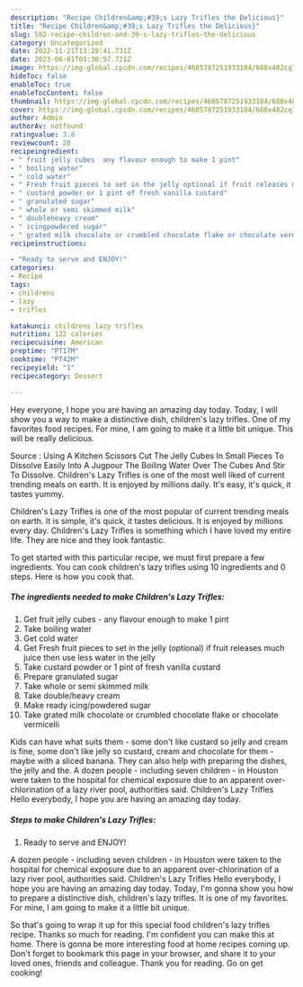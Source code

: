 ```yaml
---
description: "Recipe Children&amp;#39;s Lazy Trifles the Delicious}"
title: "Recipe Children&amp;#39;s Lazy Trifles the Delicious}"
slug: 582-recipe-children-and-39-s-lazy-trifles-the-delicious
category: Uncategorized
date: 2022-11-21T13:28:41.731Z
date: 2023-06-01T03:36:57.721Z
image: https://img-global.cpcdn.com/recipes/4605787251933184/680x482cq70/childrens-lazy-trifles-recipe-main-photo.jpg
hideToc: false
enableToc: true
enableTocContent: false
thumbnail: https://img-global.cpcdn.com/recipes/4605787251933184/680x482cq70/childrens-lazy-trifles-recipe-main-photo.jpg
cover: https://img-global.cpcdn.com/recipes/4605787251933184/680x482cq70/childrens-lazy-trifles-recipe-main-photo.jpg
author: Admin
authorAv: notfound
ratingvalue: 3.8
reviewcount: 20
recipeingredient:
- " fruit jelly cubes  any flavour enough to make 1 pint"
- " boiling water"
- " cold water"
- " Fresh fruit pieces to set in the jelly optional if fruit releases much juice then use less water in the jelly"
- " custard powder or 1 pint of fresh vanilla custard"
- " granulated sugar"
- " whole or semi skimmed milk"
- " doubleheavy cream"
- " icingpowdered sugar"
- " grated milk chocolate or crumbled chocolate flake or chocolate vermicelli"
recipeinstructions:

- "Ready to serve and ENJOY!"
categories:
- Recipe
tags:
- childrens
- lazy
- trifles

katakunci: childrens lazy trifles 
nutrition: 122 calories
recipecuisine: American
preptime: "PT17M"
cooktime: "PT42M"
recipeyield: "1"
recipecategory: Dessert

---
```



Hey everyone, I hope you are having an amazing day today. Today, I will show you a way to make a distinctive dish, children&#39;s lazy trifles. One of my favorites food recipes. For mine, I am going to make it a little bit unique. This will be really delicious.

Source : Using A Kitchen Scissors Cut The Jelly Cubes In Small Pieces To Dissolve Easily Into A Jugpour The Boiling Water Over The Cubes And Stir To Dissolve. Children&#39;s Lazy Trifles is one of the most well liked of current trending meals on earth. It is enjoyed by millions daily. It&#39;s easy, it&#39;s quick, it tastes yummy.

Children&#39;s Lazy Trifles is one of the most popular of current trending meals on earth. It is simple, it's quick, it tastes delicious. It is enjoyed by millions every day. Children&#39;s Lazy Trifles is something which I have loved my entire life. They are nice and they look fantastic.


To get started with this particular recipe, we must first prepare a few ingredients. You can cook children&#39;s lazy trifles using 10 ingredients and 0 steps. Here is how you cook that.

<!--inarticleads1-->

##### The ingredients needed to make Children&#39;s Lazy Trifles:

1. Get  fruit jelly cubes - any flavour enough to make 1 pint
1. Take  boiling water
1. Get  cold water
1. Get  Fresh fruit pieces to set in the jelly (optional) if fruit releases much juice then use less water in the jelly
1. Take  custard powder or 1 pint of fresh vanilla custard
1. Prepare  granulated sugar
1. Take  whole or semi skimmed milk
1. Take  double/heavy cream
1. Make ready  icing/powdered sugar
1. Take  grated milk chocolate or crumbled chocolate flake or chocolate vermicelli


Kids can have what suits them - some don&#39;t like custard so jelly and cream is fine, some don&#39;t like jelly so custard, cream and chocolate for them - maybe with a sliced banana. They can also help with preparing the dishes, the jelly and the. A dozen people - including seven children - in Houston were taken to the hospital for chemical exposure due to an apparent over-chlorination of a lazy river pool, authorities said. Children&#39;s Lazy Trifles Hello everybody, I hope you are having an amazing day today. 

<!--inarticleads2-->

##### Steps to make Children&#39;s Lazy Trifles:


1. Ready to serve and ENJOY!

A dozen people - including seven children - in Houston were taken to the hospital for chemical exposure due to an apparent over-chlorination of a lazy river pool, authorities said. Children&#39;s Lazy Trifles Hello everybody, I hope you are having an amazing day today. Today, I&#39;m gonna show you how to prepare a distinctive dish, children&#39;s lazy trifles. It is one of my favorites. For mine, I am going to make it a little bit unique. 

So that's going to wrap it up for this special food children&#39;s lazy trifles recipe. Thanks so much for reading. I'm confident you can make this at home. There is gonna be more interesting food at home recipes coming up. Don't forget to bookmark this page in your browser, and share it to your loved ones, friends and colleague. Thank you for reading. Go on get cooking!
